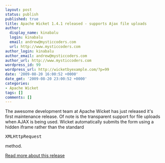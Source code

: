 ```yaml
---
layout: post
status: publish
published: true
title: Apache Wicket 1.4.1 released - supports Ajax file uploads
author:
  display_name: kinabalu
  login: kinabalu
  email: andrew@mysticcoders.com
  url: http://www.mysticcoders.com
author_login: kinabalu
author_email: andrew@mysticcoders.com
author_url: http://www.mysticcoders.com
wordpress_id: 99
wordpress_url: http://wicketbyexample.com/?p=99
date: '2009-08-20 16:00:52 +0000'
date_gmt: '2009-08-20 23:00:52 +0000'
categories:
- Apache Wicket
tags: []
comments: []
---
```

The awesome development team at Apache Wicket has just released it's first maintenance release.  Of note is the transparent support for file uploads when AJAX is being used.  Wicket automatically submits the form using a hidden iframe rather than the standard
<pre>XMLHttpRequest</pre> method.

<a href="http://wicketinaction.com/2009/08/wicket-1-4-1-supports-ajax-file-uploads/" target="_blank">Read more about this release</a>

